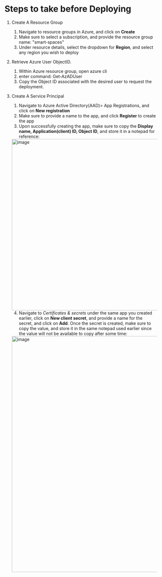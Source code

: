 # Steps to take before Deploying

1. Create A Resource Group
    1. Navigate to resource groups in Azure, and click on **Create**
    2. Make sure to select a subscription, and provide the resource group name: "smart-spaces"
    3. Under resource details, select the dropdown for **Region**, and select any region you wish to deploy 

2. Retrieve Azure User ObjectID.
    1. Within Azure resource group, open azure cli
    2. enter command: Get-AzADUser
    3. Copy the Object ID associated with the desired user to request the deployment.

3. Create A Service Principal
    1. Navigate to Azure Active Directory(AAD)> App Registrations, and click on **New registration**
    2. Make sure to provide a name to the app, and click **Register** to create the app
    3. Upon successfully creating the app, make sure to copy the **Display name, Application(client) ID, Object ID**, and store it in a notepad for reference:
    
    <img width="565" alt="image" src="https://user-images.githubusercontent.com/83011430/195068161-49589f52-b2d6-4e4d-808f-9b14cc90ad43.png">
    
    4. Navigate to *Certificates & secrets* under the same app you created earlier, click on **New client secret**, and provide a name for the secret, and click on     **Add**. Once the secret is created, make sure to copy the value, and store it in the same notepad used earlier since the value will not be available to copy after some time:
    
    <img width="778" alt="image" src="https://user-images.githubusercontent.com/83011430/195070565-84cd3aa7-bb0a-4b7b-9813-cba6c50d64f6.png">
